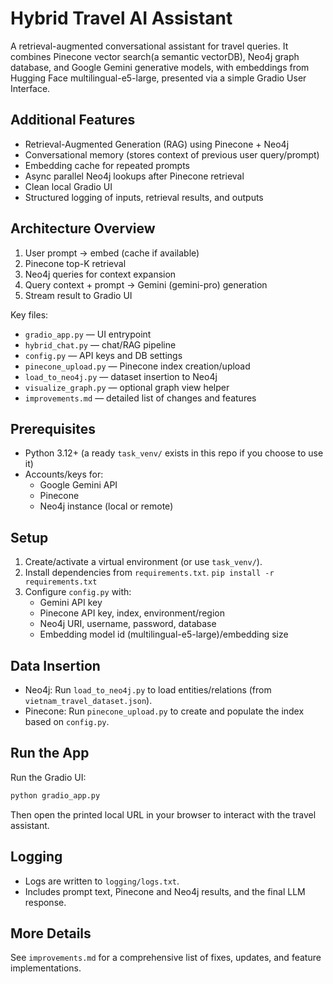 # Hybrid Travel AI Assistant

A retrieval-augmented conversational assistant for travel queries. It combines Pinecone vector search(a semantic vectorDB), Neo4j graph database, and Google Gemini generative models, with embeddings from Hugging Face multilingual-e5-large, presented via a simple Gradio User Interface.

## Additional Features
- Retrieval-Augmented Generation (RAG) using Pinecone + Neo4j
- Conversational memory (stores context of previous user query/prompt)
- Embedding cache for repeated prompts
- Async parallel Neo4j lookups after Pinecone retrieval
- Clean local Gradio UI
- Structured logging of inputs, retrieval results, and outputs

## Architecture Overview
1) User prompt → embed (cache if available)
2) Pinecone top-K retrieval
3) Neo4j queries for context expansion
4) Query context + prompt → Gemini (gemini-pro) generation
5) Stream result to Gradio UI

Key files:
- `gradio_app.py` — UI entrypoint
- `hybrid_chat.py` — chat/RAG pipeline
- `config.py` — API keys and DB settings
- `pinecone_upload.py` — Pinecone index creation/upload
- `load_to_neo4j.py` — dataset insertion to Neo4j
- `visualize_graph.py` — optional graph view helper
- `improvements.md` — detailed list of changes and features

## Prerequisites
- Python 3.12+ (a ready `task_venv/` exists in this repo if you choose to use it)
- Accounts/keys for:
  - Google Gemini API
  - Pinecone
  - Neo4j instance (local or remote)

## Setup
1) Create/activate a virtual environment (or use `task_venv/`).
2) Install dependencies from `requirements.txt`.
    ```pip install -r requirements.txt```
3) Configure `config.py` with:
   - Gemini API key
   - Pinecone API key, index, environment/region
   - Neo4j URI, username, password, database
   - Embedding model id (multilingual-e5-large)/embedding size

## Data Insertion
- Neo4j: Run `load_to_neo4j.py` to load entities/relations (from `vietnam_travel_dataset.json`). 
- Pinecone: Run `pinecone_upload.py` to create and populate the index based on `config.py`.

## Run the App
Run the Gradio UI:

```bash
python gradio_app.py
```

Then open the printed local URL in your browser to interact with the travel assistant.

## Logging
- Logs are written to `logging/logs.txt`.
- Includes prompt text, Pinecone and Neo4j results, and the final LLM response.

## More Details
See `improvements.md` for a comprehensive list of fixes, updates, and feature implementations.

